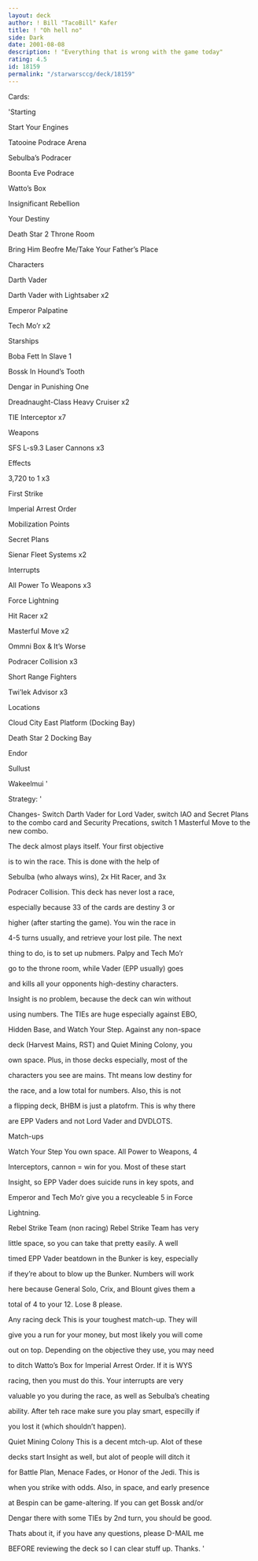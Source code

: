 ```yaml
---
layout: deck
author: ! Bill "TacoBill" Kafer
title: ! "Oh hell no"
side: Dark
date: 2001-08-08
description: ! "Everything that is wrong with the game today"
rating: 4.5
id: 18159
permalink: "/starwarsccg/deck/18159"
---
```

Cards: 

'Starting

Start Your Engines

Tatooine Podrace Arena

Sebulba’s Podracer

Boonta Eve Podrace

Watto’s Box

Insignificant Rebellion

Your Destiny

Death Star 2 Throne Room

Bring Him Beofre Me/Take Your Father’s Place


Characters

Darth Vader

Darth Vader with Lightsaber x2

Emperor Palpatine

Tech Mo’r x2


Starships

Boba Fett In Slave 1

Bossk In Hound’s Tooth

Dengar in Punishing One

Dreadnaught-Class Heavy Cruiser x2

TIE Interceptor x7


Weapons

SFS L-s9.3 Laser Cannons x3


Effects

3,720 to 1 x3

First Strike

Imperial Arrest Order

Mobilization Points

Secret Plans

Sienar Fleet Systems x2


Interrupts

All Power To Weapons x3

Force Lightning

Hit Racer x2

Masterful Move x2

Ommni Box & It’s Worse

Podracer Collision x3

Short Range Fighters

Twi’lek Advisor x3


Locations

Cloud City East Platform (Docking Bay)

Death Star 2 Docking Bay

Endor

Sullust

Wakeelmui '

Strategy: '

Changes- Switch Darth Vader for Lord Vader, switch IAO and Secret Plans to the combo card and Security Precations, switch 1 Masterful Move to the new combo.


The deck almost plays itself. Your first objective

is to win the race. This is done with the help of

Sebulba (who always wins), 2x Hit Racer, and 3x

Podracer Collision. This deck has never lost a race,

especially because 33 of the cards are destiny 3 or

higher (after starting the game). You win the race in 

4-5 turns usually, and retrieve your lost pile. The next

thing to do, is to set up nubmers. Palpy and Tech Mo’r 

go to the throne room, while Vader (EPP usually) goes

and kills all your opponents high-destiny characters.

Insight is no problem, because the deck can win without

using numbers. The TIEs are huge especially against EBO,

Hidden Base, and Watch Your Step. Against any non-space 

deck (Harvest Mains, RST) and Quiet Mining Colony, you

own space. Plus, in those decks especially, most of the 

characters you see are mains. Tht means low destiny for 

the race, and a low total for numbers. Also, this is not

a flipping deck, BHBM is just a platofrm. This is why there

are EPP Vaders and not Lord Vader and DVDLOTS.


Match-ups


Watch Your Step You own space. All Power to Weapons, 4 

Interceptors, cannon = win for you. Most of these start

Insight, so EPP Vader does suicide runs in key spots, and

Emperor and Tech Mo’r give you a recycleable 5 in Force

Lightning.

Rebel Strike Team (non racing) Rebel Strike Team has very

little space, so you can take that pretty easily. A well 

timed EPP Vader beatdown in the Bunker is key, especially 

if they’re about to blow up the Bunker. Numbers will work

here because General Solo, Crix, and Blount gives them a

total of 4 to your 12. Lose 8 please.

Any racing deck This is your toughest match-up. They will

give you a run for your money, but most likely you will come

out on top. Depending on the objective they use, you may need

to ditch Watto’s Box for Imperial Arrest Order. If it is WYS

racing, then you must do this. Your interrupts are very 

valuable yo you during the race, as well as Sebulba’s cheating

ability. After teh race make sure you play smart, especilly if

you lost it (which shouldn’t happen).

Quiet Mining Colony This is a decent mtch-up. Alot of these

decks start Insight as well, but alot of people will ditch it

for Battle Plan, Menace Fades, or Honor of the Jedi. This is 

when you strike with odds. Also, in space, and early presence

at Bespin can be game-altering. If you can get Bossk and/or

Dengar there with some TIEs by 2nd turn, you should be good.


Thats about it, if you have any questions, please D-MAIL me 

BEFORE reviewing the deck so I can clear stuff up. Thanks.  '
